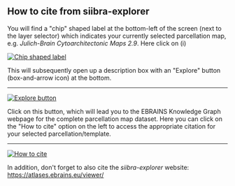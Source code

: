 ## How to cite from siibra-explorer


You will find a "chip" shaped label at the bottom-left of the screen (next to the layer selector) which indicates your currently selected parcellation map, e.g. _Julich-Brain Cytoarchitectonic Maps 2.9_. Here click on (i)


[![Chip shaped label](assets/images/how-to-cite-1.png)](assets/images/how-to-cite-1.png)


This will subsequently open up a description box with an "Explore" button (box-and-arrow icon) at the bottom. 


---


[![Explore button](assets/images/how-to-cite-2.png)](assets/images/how-to-cite-2.png)



Click on this button, which will lead you to the EBRAINS Knowledge Graph webpage for the complete parcellation map dataset. Here you can click on the "How to cite" option on the left to access the appropriate citation for your selected parcellation/template.


---


[![How to cite](assets/images/how-to-cite-3.png)](assets/images/how-to-cite-3.png)


In addition, don't forget to also cite the _siibra-explorer_ website: <https://atlases.ebrains.eu/viewer/>
